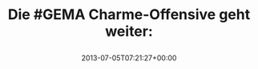---
retweeted: false
source: <a href="http://twitter.com" rel="nofollow">Twitter Web Client</a>
entities:
  hashtags:
  - text: GEMA
    indices:
    - '4'
    - '9'
  symbols: []
  user_mentions: []
  urls:
  - url: http://t.co/533ufnEU67
    expanded_url: http://www.visionbakery.com/detektorfm/update/821
    display_url: visionbakery.com/detektorfm/upd…
    indices:
    - '40'
    - '62'
display_text_range:
- '0'
- '62'
favorite_count: '0'
id_str: '353050977919696897'
truncated: false
retweet_count: '0'
id: '353050977919696897'
possibly_sensitive: false
created_at: Fri Jul 05 07:21:27 +0000 2013
favorited: false
full_text: 'Die #GEMA Charme-Offensive geht weiter:'
lang: de
quote_url: http://www.visionbakery.com/detektorfm/update/821
tags:
- GEMA
- pesos/twitter
date: '2013-07-05T07:21:27+00:00'
src: https://twitter.com/bascht/status/353050977919696897
original_url: https://twitter.com/bascht/status/353050977919696897
type: twitter_tweet
text: 'Die #GEMA Charme-Offensive geht weiter:'
title: 'Die #GEMA Charme-Offensive geht weiter:

  '

---